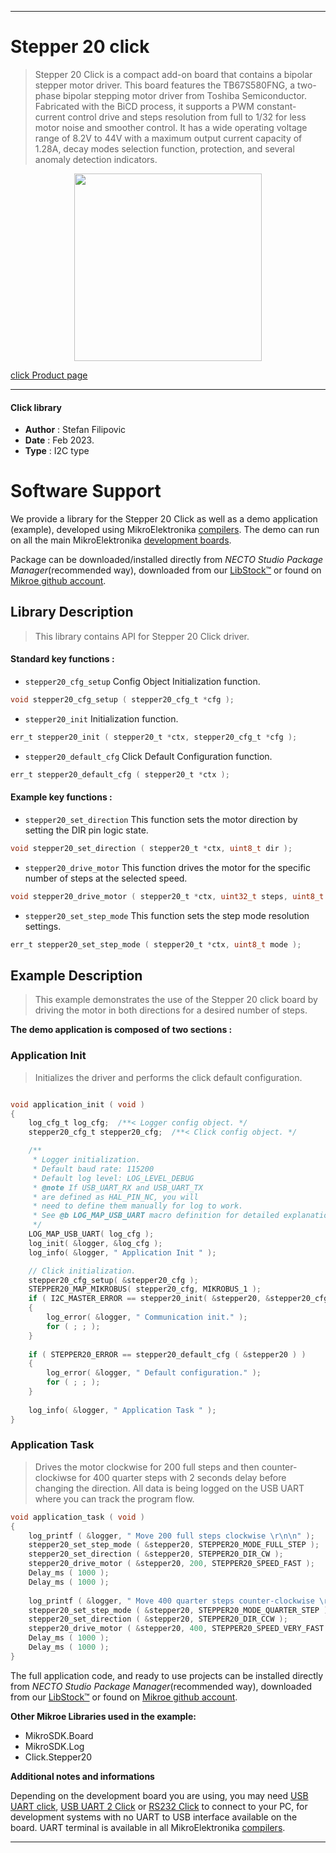 
---
# Stepper 20 click

> Stepper 20 Click is a compact add-on board that contains a bipolar stepper motor driver. This board features the TB67S580FNG, a two-phase bipolar stepping motor driver from Toshiba Semiconductor. Fabricated with the BiCD process, it supports a PWM constant-current control drive and steps resolution from full to 1/32 for less motor noise and smoother control. It has a wide operating voltage range of 8.2V to 44V with a maximum output current capacity of 1.28A, decay modes selection function, protection, and several anomaly detection indicators.

<p align="center">
  <img src="https://download.mikroe.com/images/click_for_ide/stepper20_click.png" height=300px>
</p>

[click Product page](https://www.mikroe.com/stepper-20-click)

---


#### Click library

- **Author**        : Stefan Filipovic
- **Date**          : Feb 2023.
- **Type**          : I2C type


# Software Support

We provide a library for the Stepper 20 Click
as well as a demo application (example), developed using MikroElektronika
[compilers](https://www.mikroe.com/necto-studio).
The demo can run on all the main MikroElektronika [development boards](https://www.mikroe.com/development-boards).

Package can be downloaded/installed directly from *NECTO Studio Package Manager*(recommended way), downloaded from our [LibStock&trade;](https://libstock.mikroe.com) or found on [Mikroe github account](https://github.com/MikroElektronika/mikrosdk_click_v2/tree/master/clicks).

## Library Description

> This library contains API for Stepper 20 Click driver.

#### Standard key functions :

- `stepper20_cfg_setup` Config Object Initialization function.
```c
void stepper20_cfg_setup ( stepper20_cfg_t *cfg );
```

- `stepper20_init` Initialization function.
```c
err_t stepper20_init ( stepper20_t *ctx, stepper20_cfg_t *cfg );
```

- `stepper20_default_cfg` Click Default Configuration function.
```c
err_t stepper20_default_cfg ( stepper20_t *ctx );
```

#### Example key functions :

- `stepper20_set_direction` This function sets the motor direction by setting the DIR pin logic state.
```c
void stepper20_set_direction ( stepper20_t *ctx, uint8_t dir );
```

- `stepper20_drive_motor` This function drives the motor for the specific number of steps at the selected speed.
```c
void stepper20_drive_motor ( stepper20_t *ctx, uint32_t steps, uint8_t speed );
```

- `stepper20_set_step_mode` This function sets the step mode resolution settings.
```c
err_t stepper20_set_step_mode ( stepper20_t *ctx, uint8_t mode );
```

## Example Description

> This example demonstrates the use of the Stepper 20 click board by driving the motor in both directions for a desired number of steps.

**The demo application is composed of two sections :**

### Application Init

> Initializes the driver and performs the click default configuration.

```c

void application_init ( void )
{
    log_cfg_t log_cfg;  /**< Logger config object. */
    stepper20_cfg_t stepper20_cfg;  /**< Click config object. */

    /** 
     * Logger initialization.
     * Default baud rate: 115200
     * Default log level: LOG_LEVEL_DEBUG
     * @note If USB_UART_RX and USB_UART_TX 
     * are defined as HAL_PIN_NC, you will 
     * need to define them manually for log to work. 
     * See @b LOG_MAP_USB_UART macro definition for detailed explanation.
     */
    LOG_MAP_USB_UART( log_cfg );
    log_init( &logger, &log_cfg );
    log_info( &logger, " Application Init " );

    // Click initialization.
    stepper20_cfg_setup( &stepper20_cfg );
    STEPPER20_MAP_MIKROBUS( stepper20_cfg, MIKROBUS_1 );
    if ( I2C_MASTER_ERROR == stepper20_init( &stepper20, &stepper20_cfg ) ) 
    {
        log_error( &logger, " Communication init." );
        for ( ; ; );
    }
    
    if ( STEPPER20_ERROR == stepper20_default_cfg ( &stepper20 ) )
    {
        log_error( &logger, " Default configuration." );
        for ( ; ; );
    }
    
    log_info( &logger, " Application Task " );
}

```

### Application Task

> Drives the motor clockwise for 200 full steps and then counter-clockiwse for 400 quarter
steps with 2 seconds delay before changing the direction. All data is being logged on
the USB UART where you can track the program flow.

```c
void application_task ( void )
{
    log_printf ( &logger, " Move 200 full steps clockwise \r\n\n" );
    stepper20_set_step_mode ( &stepper20, STEPPER20_MODE_FULL_STEP );
    stepper20_set_direction ( &stepper20, STEPPER20_DIR_CW );
    stepper20_drive_motor ( &stepper20, 200, STEPPER20_SPEED_FAST );
    Delay_ms ( 1000 );
    Delay_ms ( 1000 );
    
    log_printf ( &logger, " Move 400 quarter steps counter-clockwise \r\n\n" );
    stepper20_set_step_mode ( &stepper20, STEPPER20_MODE_QUARTER_STEP );
    stepper20_set_direction ( &stepper20, STEPPER20_DIR_CCW );
    stepper20_drive_motor ( &stepper20, 400, STEPPER20_SPEED_VERY_FAST );
    Delay_ms ( 1000 );
    Delay_ms ( 1000 );
}
```

The full application code, and ready to use projects can be installed directly from *NECTO Studio Package Manager*(recommended way), downloaded from our [LibStock&trade;](https://libstock.mikroe.com) or found on [Mikroe github account](https://github.com/MikroElektronika/mikrosdk_click_v2/tree/master/clicks).

**Other Mikroe Libraries used in the example:**

- MikroSDK.Board
- MikroSDK.Log
- Click.Stepper20

**Additional notes and informations**

Depending on the development board you are using, you may need
[USB UART click](https://www.mikroe.com/usb-uart-click),
[USB UART 2 Click](https://www.mikroe.com/usb-uart-2-click) or
[RS232 Click](https://www.mikroe.com/rs232-click) to connect to your PC, for
development systems with no UART to USB interface available on the board. UART
terminal is available in all MikroElektronika
[compilers](https://shop.mikroe.com/compilers).

---
